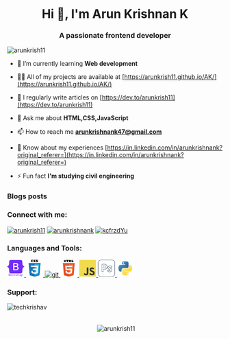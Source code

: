 <h1 align="center">Hi 👋, I'm Arun Krishnan K</h1>
<h3 align="center">A passionate frontend developer</h3>

<p align="left"> <img src="https://komarev.com/ghpvc/?username=arunkrish11&label=Profile%20views&color=0e75b6&style=flat" alt="arunkrish11" /> </p>

- 🌱 I’m currently learning **Web development**

- 👨‍💻 All of my projects are available at [https://arunkrish11.github.io/AK/](https://arunkrish11.github.io/AK/)

- 📝 I regularly write articles on [https://dev.to/arunkrish11](https://dev.to/arunkrish11)

- 💬 Ask me about **HTML,CSS,JavaScript**

- 📫 How to reach me **arunkrishnank47@gmail.com**

- 📄 Know about my experiences [https://in.linkedin.com/in/arunkrishnank?original_referer=](https://in.linkedin.com/in/arunkrishnank?original_referer=)

- ⚡ Fun fact **I'm studying civil engineering**

### Blogs posts
<!-- BLOG-POST-LIST:START -->
<!-- BLOG-POST-LIST:END -->

<h3 align="left">Connect with me:</h3>
<p align="left">
<a href="https://dev.to/arunkrish11" target="blank"><img align="center" src="https://raw.githubusercontent.com/rahuldkjain/github-profile-readme-generator/master/src/images/icons/Social/devto.svg" alt="arunkrish11" height="30" width="40" /></a>
<a href="https://linkedin.com/in/arunkrishnank" target="blank"><img align="center" src="https://raw.githubusercontent.com/rahuldkjain/github-profile-readme-generator/master/src/images/icons/Social/linked-in-alt.svg" alt="arunkrishnank" height="30" width="40" /></a>
<a href="https://discord.gg/kcfrzdYu" target="blank"><img align="center" src="https://raw.githubusercontent.com/rahuldkjain/github-profile-readme-generator/master/src/images/icons/Social/discord.svg" alt="kcfrzdYu" height="30" width="40" /></a>
</p>

<h3 align="left">Languages and Tools:</h3>
<p align="left"> <a href="https://getbootstrap.com" target="_blank" rel="noreferrer"> <img src="https://raw.githubusercontent.com/devicons/devicon/master/icons/bootstrap/bootstrap-plain-wordmark.svg" alt="bootstrap" width="40" height="40"/> </a> <a href="https://www.w3schools.com/css/" target="_blank" rel="noreferrer"> <img src="https://raw.githubusercontent.com/devicons/devicon/master/icons/css3/css3-original-wordmark.svg" alt="css3" width="40" height="40"/> </a> <a href="https://git-scm.com/" target="_blank" rel="noreferrer"> <img src="https://www.vectorlogo.zone/logos/git-scm/git-scm-icon.svg" alt="git" width="40" height="40"/> </a> <a href="https://www.w3.org/html/" target="_blank" rel="noreferrer"> <img src="https://raw.githubusercontent.com/devicons/devicon/master/icons/html5/html5-original-wordmark.svg" alt="html5" width="40" height="40"/> </a> <a href="https://developer.mozilla.org/en-US/docs/Web/JavaScript" target="_blank" rel="noreferrer"> <img src="https://raw.githubusercontent.com/devicons/devicon/master/icons/javascript/javascript-original.svg" alt="javascript" width="40" height="40"/> </a> <a href="https://www.photoshop.com/en" target="_blank" rel="noreferrer"> <img src="https://raw.githubusercontent.com/devicons/devicon/master/icons/photoshop/photoshop-line.svg" alt="photoshop" width="40" height="40"/> </a> <a href="https://www.python.org" target="_blank" rel="noreferrer"> <img src="https://raw.githubusercontent.com/devicons/devicon/master/icons/python/python-original.svg" alt="python" width="40" height="40"/> </a> </p>

<h3 align="left">Support:</h3>
<p><a href="https://www.buymeacoffee.com/techkrishav"> <img align="left" src="https://cdn.buymeacoffee.com/buttons/v2/default-yellow.png" height="50" width="210" alt="techkrishav" /></a></p><br><br>

<p><img align="center" src="https://github-readme-stats.vercel.app/api/top-langs?username=arunkrish11&show_icons=true&locale=en&layout=compact" alt="arunkrish11" /></p>
